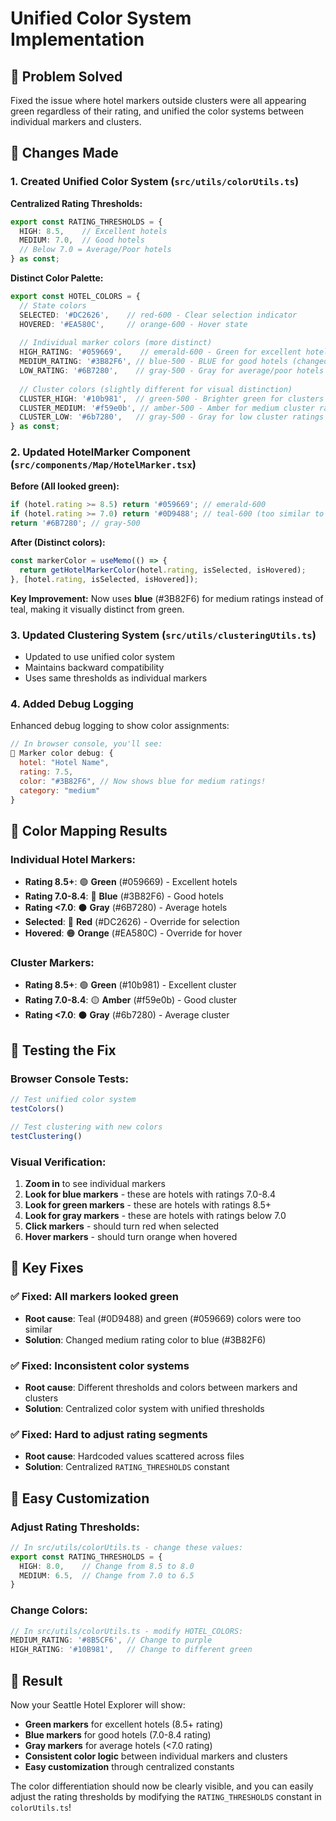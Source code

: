 # Unified Color System Implementation

## 🎯 Problem Solved

Fixed the issue where hotel markers outside clusters were all appearing green regardless of their rating, and unified the color systems between individual markers and clusters.

## 🔧 Changes Made

### 1. **Created Unified Color System** (`src/utils/colorUtils.ts`)

**Centralized Rating Thresholds:**
```typescript
export const RATING_THRESHOLDS = {
  HIGH: 8.5,    // Excellent hotels
  MEDIUM: 7.0,  // Good hotels
  // Below 7.0 = Average/Poor hotels
} as const;
```

**Distinct Color Palette:**
```typescript
export const HOTEL_COLORS = {
  // State colors
  SELECTED: '#DC2626',    // red-600 - Clear selection indicator
  HOVERED: '#EA580C',     // orange-600 - Hover state
  
  // Individual marker colors (more distinct)
  HIGH_RATING: '#059669',    // emerald-600 - Green for excellent hotels
  MEDIUM_RATING: '#3B82F6', // blue-500 - BLUE for good hotels (changed from teal!)
  LOW_RATING: '#6B7280',    // gray-500 - Gray for average/poor hotels
  
  // Cluster colors (slightly different for visual distinction)
  CLUSTER_HIGH: '#10b981',  // green-500 - Brighter green for clusters
  CLUSTER_MEDIUM: '#f59e0b', // amber-500 - Amber for medium cluster ratings
  CLUSTER_LOW: '#6b7280',   // gray-500 - Gray for low cluster ratings
} as const;
```

### 2. **Updated HotelMarker Component** (`src/components/Map/HotelMarker.tsx`)

**Before (All looked green):**
```typescript
if (hotel.rating >= 8.5) return '#059669'; // emerald-600
if (hotel.rating >= 7.0) return '#0D9488'; // teal-600 (too similar to green!)
return '#6B7280'; // gray-500
```

**After (Distinct colors):**
```typescript
const markerColor = useMemo(() => {
  return getHotelMarkerColor(hotel.rating, isSelected, isHovered);
}, [hotel.rating, isSelected, isHovered]);
```

**Key Improvement:** Now uses **blue** (#3B82F6) for medium ratings instead of teal, making it visually distinct from green.

### 3. **Updated Clustering System** (`src/utils/clusteringUtils.ts`)

- Updated to use unified color system
- Maintains backward compatibility
- Uses same thresholds as individual markers

### 4. **Added Debug Logging**

Enhanced debug logging to show color assignments:
```javascript
// In browser console, you'll see:
🎨 Marker color debug: {
  hotel: "Hotel Name",
  rating: 7.5,
  color: "#3B82F6", // Now shows blue for medium ratings!
  category: "medium"
}
```

## 🎨 Color Mapping Results

### **Individual Hotel Markers:**
- **Rating 8.5+**: 🟢 **Green** (#059669) - Excellent hotels
- **Rating 7.0-8.4**: 🔵 **Blue** (#3B82F6) - Good hotels  
- **Rating <7.0**: ⚫ **Gray** (#6B7280) - Average hotels
- **Selected**: 🔴 **Red** (#DC2626) - Override for selection
- **Hovered**: 🟠 **Orange** (#EA580C) - Override for hover

### **Cluster Markers:**
- **Rating 8.5+**: 🟢 **Green** (#10b981) - Excellent cluster
- **Rating 7.0-8.4**: 🟡 **Amber** (#f59e0b) - Good cluster
- **Rating <7.0**: ⚫ **Gray** (#6b7280) - Average cluster

## 🧪 Testing the Fix

### **Browser Console Tests:**
```javascript
// Test unified color system
testColors()

// Test clustering with new colors
testClustering()
```

### **Visual Verification:**
1. **Zoom in** to see individual markers
2. **Look for blue markers** - these are hotels with ratings 7.0-8.4
3. **Look for green markers** - these are hotels with ratings 8.5+
4. **Look for gray markers** - these are hotels with ratings below 7.0
5. **Click markers** - should turn red when selected
6. **Hover markers** - should turn orange when hovered

## 🎯 Key Fixes

### ✅ **Fixed: All markers looked green**
- **Root cause**: Teal (#0D9488) and green (#059669) colors were too similar
- **Solution**: Changed medium rating color to blue (#3B82F6)

### ✅ **Fixed: Inconsistent color systems**
- **Root cause**: Different thresholds and colors between markers and clusters
- **Solution**: Centralized color system with unified thresholds

### ✅ **Fixed: Hard to adjust rating segments**
- **Root cause**: Hardcoded values scattered across files
- **Solution**: Centralized `RATING_THRESHOLDS` constant

## 🔧 Easy Customization

### **Adjust Rating Thresholds:**
```typescript
// In src/utils/colorUtils.ts - change these values:
export const RATING_THRESHOLDS = {
  HIGH: 8.0,    // Change from 8.5 to 8.0
  MEDIUM: 6.5,  // Change from 7.0 to 6.5
}
```

### **Change Colors:**
```typescript
// In src/utils/colorUtils.ts - modify HOTEL_COLORS:
MEDIUM_RATING: '#8B5CF6', // Change to purple
HIGH_RATING: '#10B981',   // Change to different green
```

## 🎉 Result

Now your Seattle Hotel Explorer will show:
- **Green markers** for excellent hotels (8.5+ rating)
- **Blue markers** for good hotels (7.0-8.4 rating) 
- **Gray markers** for average hotels (<7.0 rating)
- **Consistent color logic** between individual markers and clusters
- **Easy customization** through centralized constants

The color differentiation should now be clearly visible, and you can easily adjust the rating thresholds by modifying the `RATING_THRESHOLDS` constant in `colorUtils.ts`! 